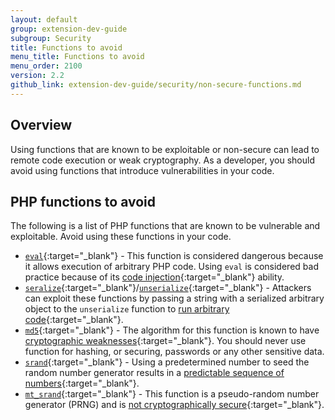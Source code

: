 ```yaml
---
layout: default
group: extension-dev-guide
subgroup: Security
title: Functions to avoid
menu_title: Functions to avoid
menu_order: 2100
version: 2.2
github_link: extension-dev-guide/security/non-secure-functions.md
---
```


## Overview

Using functions that are known to be exploitable or non-secure can lead to remote code execution or weak cryptography.
As a developer, you should avoid using functions that introduce vulnerabilities in your code.

## PHP functions to avoid

The following is a list of PHP functions that are known to be vulnerable and exploitable.
Avoid using these functions in your code.

* [`eval`](http://php.net/manual/en/function.eval.php){:target="_blank"} - This function is considered dangerous because it allows execution of arbitrary PHP code.
  Using `eval` is considered bad practice because of its [code injection](https://www.owasp.org/index.php/PHP_Security_Cheat_Sheet#Code_Injection){:target="_blank"} ability.
* [`seralize`](http://php.net/manual/en/function.serialize.php){:target="_blank"}/[`unserialize`](http://php.net/manual/en/function.unserialize.php){:target="_blank"} - Attackers can exploit these functions by passing a string with a serialized arbitrary object to the `unserialize` function to [run arbitrary code](https://www.owasp.org/index.php/PHP_Object_Injection){:target="_blank"}.
* [`md5`](http://php.net/manual/en/function.md5.php){:target="_blank"} - The algorithm for this function is known to have [cryptographic weaknesses](https://www.owasp.org/index.php/Guide_to_Cryptography#Hashes){:target="_blank"}.
  You should never use function for hashing, or securing, passwords or any other sensitive data.
* [`srand`](http://php.net/manual/en/function.srand.php){:target="_blank"} - Using a predetermined number to seed the random number generator results in a [predictable sequence of numbers](http://programmers.stackexchange.com/questions/76229/predicting-the-output-of-phps-rand){:target="_blank"}.
* [`mt_srand`](http://php.net/manual/en/function.mt-rand.php){:target="_blank"} - This function is a pseudo-random number generator (PRNG) and is [not cryptographically secure](http://phpsecurity.readthedocs.io/en/latest/Insufficient-Entropy-For-Random-Values.html){:target="_blank"}.
